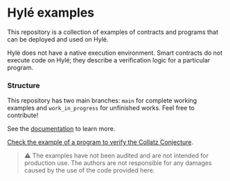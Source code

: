 # Hylé examples

This repository is a collection of examples of contracts and programs that can be deployed and used on Hylé.

Hylé does not have a native execution environment. Smart contracts do not execute code on Hylé; they describe a verification logic for a particular program. 

### Structure

This repository has two main branches: `main` for complete working examples and `work_in_progress` for unfinished works. Feel free to contribute!

See the [documentation]([https://docs.hyle.eu/developers/using-the-cli/your-first-smart-contract/](https://docs.hyle.eu/developers/examples/)) to learn more.

[Check the example of a program to verify the Collatz Conjecture](https://github.com/Hyle-org/examples). 

> ⚠️ The examples have not been audited and are not intended for production use.
> The authors are not responsible for any damages caused by the use of the code provided here.
